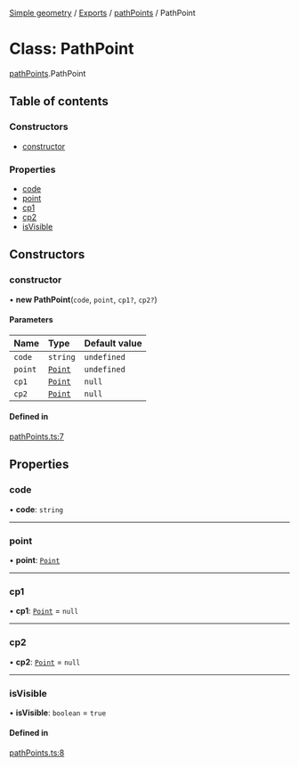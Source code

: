 [Simple geometry](../README.md) / [Exports](../modules.md) / [pathPoints](../modules/pathPoints.md) / PathPoint

# Class: PathPoint

[pathPoints](../modules/pathPoints.md).PathPoint

## Table of contents

### Constructors

- [constructor](pathPoints.PathPoint.md#constructor)

### Properties

- [code](pathPoints.PathPoint.md#code)
- [point](pathPoints.PathPoint.md#point)
- [cp1](pathPoints.PathPoint.md#cp1)
- [cp2](pathPoints.PathPoint.md#cp2)
- [isVisible](pathPoints.PathPoint.md#isvisible)

## Constructors

### constructor

• **new PathPoint**(`code`, `point`, `cp1?`, `cp2?`)

#### Parameters

| Name | Type | Default value |
| :------ | :------ | :------ |
| `code` | `string` | `undefined` |
| `point` | [`Point`](points.Point.md) | `undefined` |
| `cp1` | [`Point`](points.Point.md) | `null` |
| `cp2` | [`Point`](points.Point.md) | `null` |

#### Defined in

[pathPoints.ts:7](https://github.com/RodionNikolaev/simple-geometry/blob/c83fb43/src/pathPoints.ts#L7)

## Properties

### code

• **code**: `string`

___

### point

• **point**: [`Point`](points.Point.md)

___

### cp1

• **cp1**: [`Point`](points.Point.md) = `null`

___

### cp2

• **cp2**: [`Point`](points.Point.md) = `null`

___

### isVisible

• **isVisible**: `boolean` = `true`

#### Defined in

[pathPoints.ts:8](https://github.com/RodionNikolaev/simple-geometry/blob/c83fb43/src/pathPoints.ts#L8)
